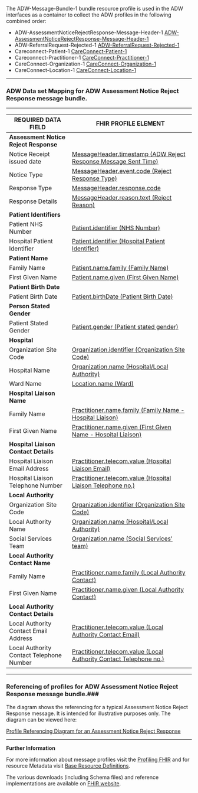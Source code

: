 
The ADW-Message-Bundle-1 bundle resource profile is used in the ADW interfaces as a container to collect the ADW profiles in the following combined order: 

- ADW-AssessmentNoticeRejectResponse-Message-Header-1 [ADW-AssessmentNoticeRejectResponse-Message-Header-1]
- ADW-ReferralRequest-Rejected-1 [ADW-ReferralRequest-Rejected-1]
- Careconnect-Patient-1 [CareConnect-Patient-1]
- Careconnect-Practitioner-1 [CareConnect-Practitioner-1]
- CareConnect-Organization-1 [CareConnect-Organization-1]
- CareConnect-Location-1 [CareConnect-Location-1]

----------


###  ADW Data set Mapping for ADW Assessment Notice Reject Response message bundle. ###


----------



| REQUIRED DATA FIELD                      | FHIR PROFILE ELEMENT                              |
|------------------------------------------|---------------------------------------------------|
| **Assessment Notice Reject Response**    |                                                   |
| Notice Receipt issued date               | [MessageHeader.timestamp (ADW Reject Response Message Sent Time)]                                     |
| Notice Type                              | [MessageHeader.event.code (Reject Response Type)]                 |
| Response Type                            | [MessageHeader.response.code]                                     |
| Response Details                         | [MessageHeader.reason.text (Reject Reason)]                                       |
| **Patient Identifiers**                  |                                                   |
| Patient NHS Number                       | [Patient.identifier (NHS Number)]                          |
| Hospital Patient Identifier              | [Patient.identifier (Hospital Patient Identifier)]            |
| **Patient Name**                         |                                                  |
| Family Name                              | [Patient.name.family (Family Name)]                                     |
| First Given Name                         | [Patient.name.given (First Given Name)]                                       |
| **Patient Birth Date**                   |                                                  |
| Patient Birth Date                       | [Patient.birthDate (Patient Birth Date)]                                      |
| **Person Stated Gender**                 |                                                  |
| Patient Stated Gender                    | [Patient.gender (Patient stated gender)]                                         |
| **Hospital**                             |                                                  |
| Organization Site Code                   | [Organization.identifier (Organization Site Code)]             |
| Hospital Name                            | [Organization.name (Hospital/Local Authority)]                                |
| Ward Name                                | [Location.name (Ward)]                                     |
| **Hospital Liaison Name**                |                                                  |
| Family Name                              | [Practitioner.name.family (Family Name - Hospital Liaison)]                                  |
| First Given Name                         | [Practitioner.name.given (First Given Name - Hospital Liaison)]                         |
| **Hospital Liaison Contact Details**     |                                                  |
| Hospital Liaison Email Address           | [Practitioner.telecom.value (Hospital Liaison Email)]               |
| Hospital Liaison Telephone Number        | [Practitioner.telecom.value (Hospital Liaison Telephone no.)]                            |
| **Local Authority**                      |                                                  |
| Organization Site Code                   | [Organization.identifier (Organization Site Code)]               |
| Local Authority Name                     | [Organization.name (Hospital/Local Authority)]                         |
| Social Services Team                     | [Organization.name (Social Services' team)] 
| **Local Authority Contact Name**         |                                                   |
| Family Name                              | [Practitioner.name.family (Local Authority Contact)]                                  |
| First Given Name                         | [Practitioner.name.given (Local Authority Contact)]                                  |
| **Local Authority Contact Details**      |                                                   |
| Local Authority Contact Email Address    | [Practitioner.telecom.value (Local Authority Contact Email)]                            |
| Local Authority Contact Telephone Number | [Practitioner.telecom.value (Local Authority Contact Telephone no.)]                    |



[ADW-AssessmentNoticeRejectResponse-Message-Header-1]: adw-assessment-notice-reject-response-message-header-1.html
[ADW-ReferralRequest-Rejected-1]: adw-referral-request-rejected-1.html
[careconnect-patient-1]: careconnect-patient-1.html
[careconnect-practitioner-1]: careconnect-practitioner-1.html
[CareConnect-Organization-1]: CareConnect-Organization-1.html
[CareConnect-ADW-Encounter-1]: careconnect-adw-encounter-1.html
[CareConnect-Organization-1]: CareConnect-Organization-1.html
[careconnect-location-1]: careconnect-location-1.html


[MessageHeader.timestamp (ADW Reject Response Message Sent Time)]: adw-assessment-notice-reject-response-message-header-1-dict.html#MessageHeader.ADW%20Reject%20Response%20Message%20Sent%20Time
[MessageHeader.event.code (Reject Response Type)]: adw-assessment-notice-reject-response-message-header-1-dict.html#MessageHeader.event.Reject%20Response%20Type
[MessageHeader.response.code]: adw-assessment-notice-reject-response-message-header-1-dict.html#MessageHeader.response.Response%20Type
[MessageHeader.reason.text (Reject Reason)]: adw-assessment-notice-reject-response-message-header-1-dict.html#MessageHeader.reason.Reject%20Reason%20Details
[Patient.identifier (NHS Number)]: careconnect-patient-1-dict.html#Patient.NHS%20Number
[Patient.identifier.type (NHS Number Status Indicator)]: careconnect-patient-1-dict.html#Patient.identifier.NHS%20Number%20Status%20Indicator  
[Patient.identifier (Hospital Patient Identifier)]: careconnect-patient-1-dict.html#Patient.Hospital%20Patient%20Identifier 
[Patient.name.family (Family Name)]: careconnect-patient-1-dict.html#Patient.name.Family%20name
[Patient.name.given (First Given Name)]: careconnect-patient-1-dict.html#Patient.name.First%20given%20name
[Patient.birthDate (Patient Birth Date)]: careconnect-patient-1-dict.html#Patient.Patient%20Birth%20Date
[Patient.gender (Patient stated gender)]: careconnect-patient-1-dict.html#Patient.Patient%20stated%20gender
[Organization.identifier (Organization Site Code)]: CareConnect-Organization-1-dict.html#Organization.Organization%20Site%20Code
[Organization.name (Hospital/Local Authority)]: CareConnect-Organization-1-dict.html#Organization.Hospital%20or%20Local%20Authority%20Name
[Location.name (Ward)]: careconnect-location-1-dict.html#Location.Ward%20name
[identifier (Hospital - ODS Organisation Code)]: CareConnect-Organization-1-dict.html#Organization.ODS%20Organisation%20Code
[name (Hospital)]: CareConnect-Organization-1-dict.html#Organization.name
[name (Ward)]: CareConnect-Organization-1-dict.html#Organization.name
[Practitioner.name.family (Family Name - Hospital Liaison)]: careconnect-practitioner-1-dict.html#Practitioner.name.Family%20name
[Practitioner.name.given (First Given Name - Hospital Liaison)]: careconnect-practitioner-1-dict.html#Practitioner.name.First%20given%20name
[Practitioner.telecom.value (Hospital Liaison Email)]: careconnect-practitioner-1-dict.html#Practitioner.telecom.Practitioner%20Email%20address%20string
[Practitioner.telecom.value (Hospital Liaison Telephone no.)]: careconnect-practitioner-1-dict.html#Practitioner.telecom.Practitioner%20Telephone%20number%20string
[identifier (Local Authority - ODS Organisation Code)]: CareConnect-Organization-1-dict.html#Organization.ODS%20Organisation%20Code
[Organization.name (Hospital/Local Authority)]: CareConnect-Organization-1-dict.html#Organization.Hospital%20or%20Local%20Authority%20Name
[Organization.name (Social Services' team)]: CareConnect-Organization-1-dict.html#Organization.Social%20Services%20team
[Practitioner.name.family (Local Authority Contact)]: careconnect-practitioner-1-dict.html#Practitioner.name.Family%20name
[Practitioner.name.given (Local Authority Contact)]: careconnect-practitioner-1-dict.html#Practitioner.name.First%20given%20name
[Practitioner.telecom.value (Local Authority Contact Email)]: careconnect-practitioner-1-dict.html#Practitioner.telecom.Practitioner%20Email%20address%20string
[Practitioner.telecom.value (Local Authority Contact Telephone no.)]: careconnect-practitioner-1-dict.html#Practitioner.telecom.Practitioner%20Telephone%20number%20string

----------


### Referencing of profiles for ADW Assessment Notice Reject Response message bundle.###


The diagram shows the referencing for a typical Assessment Notice Reject Response message. It is intended for illustrative purposes only. The diagram can be viewed here:

[Profile Referencing Diagram for an Assessment Notice Reject Response](../Profile.ADW-AssessmentNoticeRejectResponse/MessageReferencing4.png)

----------


**Further Information**

For more information about message profiles visit the [Profiling FHIR] and for resource Metadata visit [Base Resource Definitions].

The various downloads (including Schema files) and reference implementations are available on [FHIR website].

[Profiling FHIR]: http://hl7.org/fhir/profiling.html
[FHIR website]: http://hl7.org/fhir/index.html
[Base Resource Definitions]: http://hl7.org/fhir/resource.html
